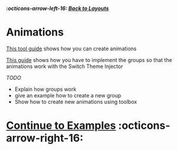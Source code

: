 ##### :octicons-arrow-left-16: [Back to Layouts](../layouts/index.md)

# Animations

[This tool guide](https://github.com/KillzXGaming/Switch-Toolbox/wiki/BFLYT-Editing#animations) shows how you can create animations

[This guide](https://www.reddit.com/r/NXThemes/comments/biu5hc/making_your_own_custom_animations/) shows how you have to implement the groups so that the animations work with the Switch Theme Injector

_TODO_

-   Explain how groups work
-   give an example how to create a new group
-   Show how to create new animations using toolbox

# [Continue to Examples](../examples/index.md) :octicons-arrow-right-16:
